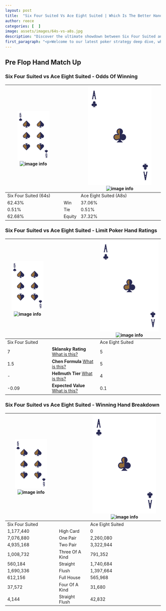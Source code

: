 ```yaml
---
layout: post
title:  "Six Four Suited Vs Ace Eight Suited | Which Is The Better Hand In Poker? A Complete Guide"
author: reece
categories: [  ]
image: assets/images/64s-vs-a8s.jpg
description: "Discover the ultimate showdown between Six Four Suited and Ace Eight Suited in poker! Uncover the odds, strategies, and scenarios where one hand triumphs over the other. Get ready to up your poker game with this thrilling analysis."
first_paragraph: "<p>Welcome to our latest poker strategy deep dive, where we're pitting two distinct hands against each other in a high-stakes showdown: Six Four Suited vs Ace Eight Suited.</p><p>In the dynamic world of poker, every decision counts, and knowing which hand holds the upper hand is key to your success at the table.</p><p>In this article, we'll dissect these two hands, explore the scenarios where one dominates the other, and equip you with the knowledge to make strategic choices that can tip the odds in your favor.</p><p>Get ready to unravel the intriguing dynamics of these poker hands and elevate your game to new heights.</p>"
---
```




[comment]: # (sp0)

## Pre Flop Hand Match Up

<div class="table hand-ratings" markdown="1"> 



### Six Four Suited vs Ace Eight Suited - Odds Of Winning


    
| ![image info](assets/images/hand1/6.png) ![image info](assets/images/hand1/4s.png) |  | ![image info](assets/images/hand2/A.png) ![image info](assets/images/hand2/8s.png) |
| -------- | -------- | -------- |
| Six Four Suited (64s) |  | Ace Eight Suited (A8s) |
| 62.43% | Win | 37.06% |
| 0.51% | Tie | 0.51% |
| 62.68% | Equity | 37.32% |




[comment]: # (sp1)



### Six Four Suited vs Ace Eight Suited - Limit Poker Hand Ratings


    
| ![image info](assets/images/hand1/6.png) ![image info](assets/images/hand1/4s.png) |  | ![image info](assets/images/hand2/A.png) ![image info](assets/images/hand2/8s.png) |
| -------- | -------- | -------- |
| Six Four Suited |  | Ace Eight Suited |
| 7 | **Sklansky Rating** [What is this?](/sklansky-rating-explained) | 5 |
| 1.5 | **Chen Formula** [What is this?](/chen-formula-explained) | 5 |
| - | **Hellmuth Tier** [What is this?](/Hellmuth-tier-explained) | 4 |
| -0.09 | **Expected Value** [What is this?](/expected-value-explained) | 0.1 |




[comment]: # (sp2)



### Six Four Suited vs Ace Eight Suited - Winning Hand Breakdown


    
| ![image info](assets/images/hand1/6.png) ![image info](assets/images/hand1/4s.png) |  | ![image info](assets/images/hand2/A.png) ![image info](assets/images/hand2/8s.png) |
| -------- | -------- | -------- |
| Six Four Suited |  | Ace Eight Suited |
| 1,177,440 | High Card | 0 |
| 7,076,880 | One Pair | 2,260,080 |
| 4,935,168 | Two Pair | 3,322,944 |
| 1,008,732 | Three Of A Kind | 791,352 |
| 560,184 | Straight | 1,740,684 |
| 1,690,336 | Flush | 1,397,664 |
| 612,156 | Full House | 565,968 |
| 37,572 | Four Of A Kind | 31,680 |
| 4,144 | Straight Flush | 42,832 |




[comment]: # (sp3)



</div>

[comment]: # (sp4)



[comment]: # (sp5)

